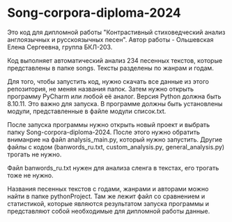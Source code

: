 # Song-corpora-diploma-2024
Это код для дипломной работы "Контрастивный стиховедческий анализ англоязычных и русскоязычных песен".
Автор работы - Ольшевская Елена Сергеевна, группа БКЛ-203.

Код выполняет автоматический анализ 234 песенных текстов, которые представлены в папке songs.
Тексты разделены по жанрам и годам.

Для того, чтобы запустить код, нужно скачать все данные из этого репозитория, не меняя названия папок.
Затем нужно открыть программу PyCharm или любой её аналог.
Версия Python должна быть 8.10.11. Это важно для запуска.
В программе должны быть установлены модули, представленные в файле модули список.txt.

После запуска программы нужно открыть новый проект и выбрать папку Song-corpora-diploma-2024.
После этого нужно обратить вниманрие на файл analysis_main.py, который нужно запустить. Другие файлы с кодом (banwords_ru.txt, custom_analysis.py, general_analysis.py) трогать не нужно.

Файл banwords_ru.txt нужен для анализа сленга в текстах, его трогать тоже не нужно.

Названия песенных текстов с годами, жанрами и авторами можно найти в папке pythonProject.
Там же лежит файл со сравнением и статистикой, которые являются результатом запуска программы и представляют собой необходимые для дипломной работы данные.
